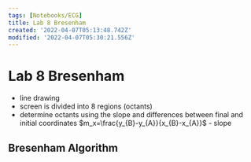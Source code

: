 ```yaml
---
tags: [Notebooks/ECG]
title: Lab 8 Bresenham
created: '2022-04-07T05:13:48.742Z'
modified: '2022-04-07T05:30:21.556Z'
---
```


# Lab 8 Bresenham

- line drawing
- screen is divided into 8 regions (octants)
- determine octants using the slope and differences between final and initial coordinates
$m_x=\frac{y_{B}-y_{A}}{x_{B}-x_{A}}$ - slope


## Bresenham Algorithm

